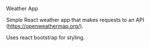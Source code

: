 Weather App

Simple React weather app that makes requests to an API (https://openweathermap.org/).

Uses react bootstrap for styling.
